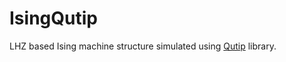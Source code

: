 # IsingQutip
LHZ based Ising machine structure simulated using [Qutip](https://qutip.org/) library.
